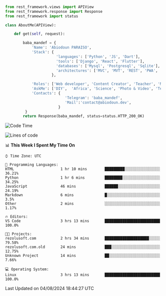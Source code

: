 ###
```python
from rest_framework.views import APIView
from rest_framework.response import Response
from rest_framework import status

class AboutMe(APIView):

    def get(self, request):

        baba_mandef = {
            'Name': 'Abiodoun PARAISO',
            'Stack': {
                       'languages': ['Python', 'JS', 'Dart'],
                       'tools': ['Django', 'React', 'Flutter'],
                       'databases': ['Mysql', 'Postgresql', 'Sqlite'],
                       'architectures': ['MVC', 'MVT', 'REST', 'PWA', 'SPA', 'MicroServices']
                     },

            'Roles': ['Web developer', 'Content Creator', 'Teacher', 'Mentor'],
            'AskMe': ['DIY',  'Africa', 'Science', 'Photo & Video', 'Tech'],
            'Contacts': {
                           'Telegram': 'baba_mandef',
                           'Mail':'contact@abiodoun.dev',
                        }
         }
        return Response(baba_mandef, status=status.HTTP_200_OK)

```                    

<!--START_SECTION:waka-->
![Code Time](http://img.shields.io/badge/Code%20Time-1%2C105%20hrs%2055%20mins-blue)

![Lines of code](https://img.shields.io/badge/From%20Hello%20World%20I%27ve%20Written-420%20Thousand%20lines%20of%20code-blue)

📊 **This Week I Spent My Time On** 

```text
⌚︎ Time Zone: UTC

💬 Programming Languages: 
HTML                     1 hr 10 mins        █████████░░░░░░░░░░░░░░░░   36.21% 
Python                   1 hr 6 mins         ████████░░░░░░░░░░░░░░░░░   34.25% 
JavaScript               46 mins             ██████░░░░░░░░░░░░░░░░░░░   24.19% 
Markdown                 6 mins              █░░░░░░░░░░░░░░░░░░░░░░░░   3.5% 
Other                    2 mins              ░░░░░░░░░░░░░░░░░░░░░░░░░   1.17%

🔥 Editors: 
VS Code                  3 hrs 13 mins       █████████████████████████   100.0%

🐱‍💻 Projects: 
rezolusoft.com           2 hrs 34 mins       ████████████████████░░░░░   79.58% 
rezolusoft.com.old       24 mins             ███░░░░░░░░░░░░░░░░░░░░░░   12.75% 
Unknown Project          14 mins             ██░░░░░░░░░░░░░░░░░░░░░░░   7.66%

💻 Operating System: 
Linux                    3 hrs 13 mins       █████████████████████████   100.0%

```


 Last Updated on 04/08/2024 18:44:27 UTC
<!--END_SECTION:waka-->
